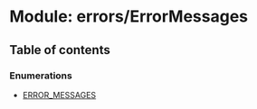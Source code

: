# Module: errors/ErrorMessages

## Table of contents

### Enumerations

- [ERROR\_MESSAGES](../enums/errors_ErrorMessages.ERROR_MESSAGES.md)
